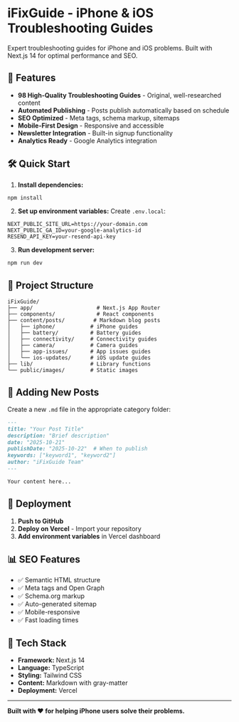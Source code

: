 # iFixGuide - iPhone & iOS Troubleshooting Guides

Expert troubleshooting guides for iPhone and iOS problems. Built with Next.js 14 for optimal performance and SEO.

## 🚀 Features

- **98 High-Quality Troubleshooting Guides** - Original, well-researched content
- **Automated Publishing** - Posts publish automatically based on schedule
- **SEO Optimized** - Meta tags, schema markup, sitemaps
- **Mobile-First Design** - Responsive and accessible
- **Newsletter Integration** - Built-in signup functionality
- **Analytics Ready** - Google Analytics integration

## 🛠️ Quick Start

1. **Install dependencies:**
```bash
npm install
```

2. **Set up environment variables:**
Create `.env.local`:
```env
NEXT_PUBLIC_SITE_URL=https://your-domain.com
NEXT_PUBLIC_GA_ID=your-google-analytics-id
RESEND_API_KEY=your-resend-api-key
```

3. **Run development server:**
```bash
npm run dev
```

## 📁 Project Structure

```
iFixGuide/
├── app/                    # Next.js App Router
├── components/             # React components
├── content/posts/         # Markdown blog posts
│   ├── iphone/           # iPhone guides
│   ├── battery/          # Battery guides
│   ├── connectivity/     # Connectivity guides
│   ├── camera/           # Camera guides
│   ├── app-issues/       # App issues guides
│   └── ios-updates/      # iOS update guides
├── lib/                  # Library functions
└── public/images/        # Static images
```

## 📝 Adding New Posts

Create a new `.md` file in the appropriate category folder:

```markdown
---
title: "Your Post Title"
description: "Brief description"
date: "2025-10-21"
publishDate: "2025-10-22"  # When to publish
keywords: ["keyword1", "keyword2"]
author: "iFixGuide Team"
---

Your content here...
```

## 🚀 Deployment

1. **Push to GitHub**
2. **Deploy on Vercel** - Import your repository
3. **Add environment variables** in Vercel dashboard

## 📊 SEO Features

- ✅ Semantic HTML structure
- ✅ Meta tags and Open Graph
- ✅ Schema.org markup
- ✅ Auto-generated sitemap
- ✅ Mobile-responsive
- ✅ Fast loading times

## 🎯 Tech Stack

- **Framework:** Next.js 14
- **Language:** TypeScript
- **Styling:** Tailwind CSS
- **Content:** Markdown with gray-matter
- **Deployment:** Vercel

---

**Built with ❤️ for helping iPhone users solve their problems.**